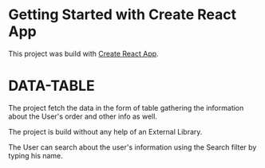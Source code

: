 # Getting Started with Create React App

This project was build with [Create React App](https://github.com/facebook/create-react-app).

# DATA-TABLE

The project fetch the data in the form of table gathering the information about the User's order and other info as well.

The project is build without any help of an External Library.

The User can search about the user's information using the Search filter by typing his name.

